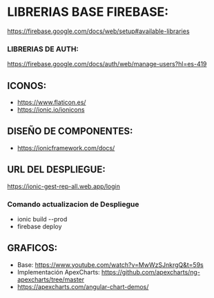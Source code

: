 # LIBRERIAS BASE FIREBASE:
  https://firebase.google.com/docs/web/setup#available-libraries

### LIBRERIAS DE AUTH:
  https://firebase.google.com/docs/auth/web/manage-users?hl=es-419
  
## ICONOS:
  * https://www.flaticon.es/
  * https://ionic.io/ionicons
  
## DISEÑO DE COMPONENTES:
  * https://ionicframework.com/docs/
  

## URL DEL DESPLIEGUE:
  https://ionic-gest-rep-all.web.app/login

### Comando actualizacion de Despliegue
  * ionic build --prod
  * firebase deploy

## GRAFICOS:
  * Base: https://www.youtube.com/watch?v=MwWzSJnkrgQ&t=59s
  * Implementación ApexCharts: https://github.com/apexcharts/ng-apexcharts/tree/master
  * https://apexcharts.com/angular-chart-demos/


